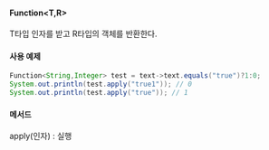 #### Function\<T,R\>
T타입 인자를 받고 R타입의 객체를 반환한다.

#### 사용 예제
```java
Function<String,Integer> test = text->text.equals("true")?1:0;  
System.out.println(test.apply("true1")); // 0
System.out.println(test.apply("true")); // 1
```

#### 메서드
apply(인자) : 실행